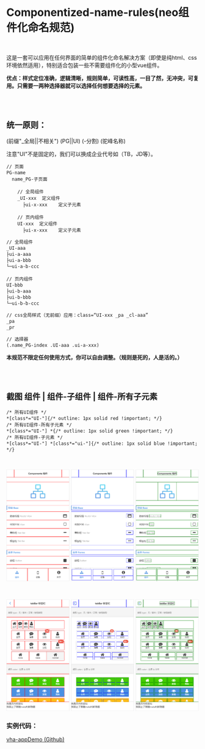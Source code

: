 # Componentized-name-rules(neo组件化命名规范)

<br/>

这是一套可以应用在任何界面的简单的组件化命名解决方案（即使是纯html、css环境依然适用），特别适合包装一些不需要组件化的小型vue组件。

**优点：样式定位准确，逻辑清晰，规则简单，可读性高，一目了然，无冲突，可复用。只需要一两种选择器就可以选择任何想要选择的元素。**

<br/>
<br/>

## 统一原则：

(前缀"_全局||不相关") (PG||UI) (-分割) (驼峰名称)

注意"UI"不是固定的，我们可以换成企业代号如（TB，JD等）。

```
// 页面
PG-name
  name_PG-子页面
  
    // 全局组件
    _UI-xxx  定义组件
      ├ui-x-xxx    定义子元素
    
    // 页内组件
    UI-xxx  定义组件
      ├ui-x-xxx    定义子元素
```

```
// 全局组件
_UI-aaa
├ui-a-aaa
├ui-a-bbb
└─ui-a-b-ccc

// 页内组件
UI-bbb
├ui-b-aaa
├ui-b-bbb
└─ui-b-b-ccc
```

```
// css全局样式（无前缀）应用：class=“UI-xxx _pa _cl-aaa”
_pa
_pr
```

```
// 选择器
(.name_PG-index .UI-aaa .ui-a-xxx)
```

**本规范不限定任何使用方式，你可以自由调整。（规则是死的，人是活的。）**

<br/>
<br/>

## 截图 组件 | 组件-子组件 | 组件-所有子元素

```
/* 所有UI组件 */
*[class*="UI-"]{/* outline: 1px solid red !important; */}
/* 所有UI组件-所有子元素 */
*[class*="UI-"] *{/* outline: 1px solid green !important; */}
/* 所有UI组件-子元素 */
*[class*="UI-"] *[class*="ui-"]{/* outline: 1px solid blue !important; */}
```

<br/>

![image](README/1.png)

<br/>

![image](README/2.png)

### 实例代码：

[vha-appDemo (Github)](https://github.com/neoStudioGroup/vha-appDemo)
